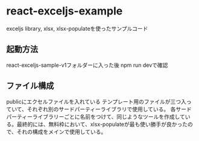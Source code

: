 # react-exceljs-example
exceljs library, xlsx, xlsx-populateを使ったサンプルコード

## 起動方法

react-exceljs-sample-v1フォルダーに入った後
npm run devで確認

## ファイル構成

publicにエクセルファイルを入れている
テンプレート用のファイルが三つ入っていて、それぞれ別のサードパーティーライブラリで使用している。
各サードパーティーライブラリーごとに名前をつけて、同じようなツールを作成している。最終的には、無料枠において、xlsx-populateが最も使い勝手が良かったので、それの構成をメインで使用している。